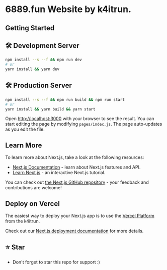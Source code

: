 # 6889.fun Website by k4itrun.<br/>

## Getting Started

## 🛠 Development Server

```bash
npm install --s --f && npm run dev
# or
yarn install && yarn dev
```
## 🛠 Production Server
```bash
npm install --s --f && npm run build && npm run start
# or
yarn install && yarn build && yarn start
```
Open [http://localhost:3000](http://localhost:3000) with your browser to see the result.
You can start editing the page by modifying `pages/index.js`. The page auto-updates as you edit the file.


## Learn More

To learn more about Next.js, take a look at the following resources:

- [Next.js Documentation](https://nextjs.org/docs) - learn about Next.js features and API.
- [Learn Next.js](https://nextjs.org/learn) - an interactive Next.js tutorial.

You can check out [the Next.js GitHub repository](https://github.com/vercel/next.js/) - your feedback and contributions are welcome!

## Deploy on Vercel

The easiest way to deploy your Next.js app is to use the [Vercel Platform](https://vercel.com/new/import?s=https://github.com/k4itrun/6889.fun&utm_source=github.com/k4itrun) from the k4itrun.

Check out our [Next.js deployment documentation](https://nextjs.org/docs/deployment) for more details.

## ⭐ Star
 - Don't forget to star this repo for support :)
